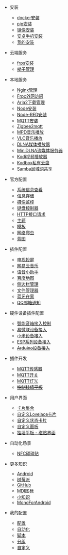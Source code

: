 - 安装

  - [docker安装](install_docker.md)
  - [pip安装](install_pip.md)
  - [镜像安装](install_image.md)
  - [安卓手机安装](install_android.md)
  - [我的安装](install_my.md)

- 云端服务

  - [frps安装](install_frps.md)
  - [梯子管理](install_v2.md)

- 本地服务
  - [Nginx管理](install_nginx.md)
  - [Frpc外网访问](install_frpc.md)
  - [Aria2下载管理](install_aria2.md)
  - [Node安装](install_node.md)
  - [Node-RED安装](install_nodered.md)
  - [MQTT安装](install_mqtt.md)
  - [Zigbee2mqtt](install_z2m.md)
  - [MPD音乐播放](install_mpd.md)
  - [VLC音乐播放](install_vlc.md)
  - [DLNA媒体播放器](install_dlna.md)
  - [MiniDLNA流媒体服务器](install_minidlna.md)
  - [Kodi视频播放器](install_kodi.md)
  - [Kodbox私有云盘](install_kodbox.md)
  - [Samba局域网共享](install_samba.md)

- 官方配置

  - [系统信息查看](system_info.md)
  - [信息存储](system_recorder.md)
  - [摄像监控](system_camera.md)
  - [键盘控制器](system_keyboard_remote.md)
  - [HTTP接口请求](system_http_api.md)
  - [主题](system_theme.md)
  - [模板](system_template.md)
  - [网络爬虫](system_scrape.md)
  - [蓝图](system_blueprint.md)

- 插件配置

  - [电视投屏](tv_cast.md)
  - [网易云音乐](plug_ha_cloud_music.md)
  - [语音小助手](plug_ha_voice.md)
  - [百度地图](plug_ha_baidu_map.md)
  - [侧边栏管理](plug_ha_sidebar.md)
  - [文件管理器](plug_ha_file_explorer.md)
  - [蓝牙在家](plug_ha_ble_home.md)
  - [QQ邮箱通知](plug_ha_qqmail.md)

- 硬件设备插件配置

  - [智能音箱接入控制](plug_voice_box.md)
  - [易微联设备接入](plug_ewelink.md)
  - [小米设备接入](plug_xiaomi.md)
  - [ESP系列设备接入](plug_esp.md)
  - ~~[Arduino设备接入](plug_arduino.md)~~

- 插件开发

  - [MQTT传感器](plug_dev_mqtt_sensor.md)
  - [MQTT开关](plug_dev_mqtt_switch.md)
  - [MQTT灯光](plug_dev_mqtt_light.md)
  - ~~[控制挂墙平板](plug_dev_pad.md)~~

- 用户界面

  - [卡片集合](plug_dev_card.md)
  - [自定义Lovelace卡片](plug_dev_custom_card.md)
  - [自定义状态卡片](plug_dev_custom_state_card.md)
  - [自定义面板](plug_dev_custom_panel.md)
  - [挂墙平板 - 磁贴界面](plug_dev_TileBoard.md)

- 自动化场景

  - [NFC碰碰贴](automation_nfc.md)

- 更多知识
  
  - [Android](about_android.md)
  - [树莓派](about_pi.md)
  - [GitHub](about_github.md)
  - [MDI图标](website_icon.md)
  - [小知识](about_knowledge.md)
  - [MonoForAndroid](about_mono.md)

- 我的配置

  - [配置](my_configuration.md)
  - [自动化](my_automations.md)
  - [脚本](my_scripts.md)
  - [分组](my_groups.md)
  - [自定义](my_customize.md)
